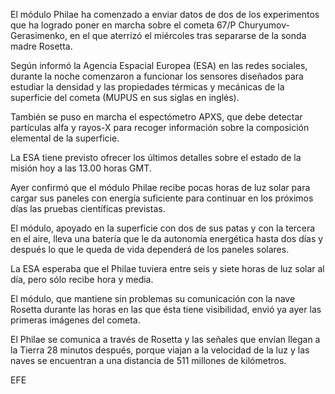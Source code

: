 El módulo Philae ha comenzado a enviar datos de dos de los experimentos que ha logrado poner en marcha sobre el cometa 67/P Churyumov-Gerasimenko, en el que aterrizó el miércoles tras separarse de la sonda madre Rosetta.

Según informó la Agencia Espacial Europea (ESA) en las redes sociales, durante la noche comenzaron a funcionar los sensores diseñados para estudiar la densidad y las propiedades térmicas y mecánicas de la superficie del cometa (MUPUS en sus siglas en inglés).

También se puso en marcha el espectómetro APXS, que debe detectar partículas alfa y rayos-X para recoger información sobre la composición elemental de la superficie.

La ESA tiene previsto ofrecer los últimos detalles sobre el estado de la misión hoy a las 13.00 horas GMT.

Ayer confirmó que el módulo Philae recibe pocas horas de luz solar para cargar sus paneles con energía suficiente para continuar en los próximos días las pruebas científicas previstas.

El módulo, apoyado en la superficie con dos de sus patas y con la tercera en el aire, lleva una batería que le da autonomía energética hasta dos días y después lo que le queda de vida dependerá de los paneles solares.

La ESA esperaba que el Philae tuviera entre seis y siete horas de luz solar al día, pero sólo recibe hora y media.

El módulo, que mantiene sin problemas su comunicación con la nave Rosetta durante las horas en las que ésta tiene visibilidad, envió ya ayer las primeras imágenes del cometa.

El Philae se comunica a través de Rosetta y las señales que envían llegan a la Tierra 28 minutos después, porque viajan a la velocidad de la luz y las naves se encuentran a una distancia de 511 millones de kilómetros.

EFE
